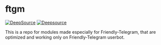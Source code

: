 # ftgm
[![DeepSource](https://deepsource.io/gh/monolit/ftgm.svg/?label=active+issues)](https://deepsource.io/gh/monolit/ftgm)
[![Deepsource](https://deepsource.io/gh/monolit/ftgm.svg/?label=resolved+issues)](https://deepsource.io/gh/monolit/ftgm)

This is a repo for modules made especially for Friendly-Telegram, that are optimized and working only on Friendly-Telegram userbot.

